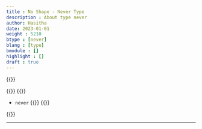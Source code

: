 ```yaml
---
title : No Shape - Never Type
description : About type never
author: Hasitha
date: 2023-01-01
weight : 5210
btype : [never]
blang : [type]
bmodule : []
highlight : []
draft : true
---
```

{{<md class="summary">}} 

{{</md>}}
{{<md class="syntax">}}
* `never`
<small></small>
{{</md>}}
{{<md class="tldr">}}

{{</md>}}
<!--more-->
<hr>
